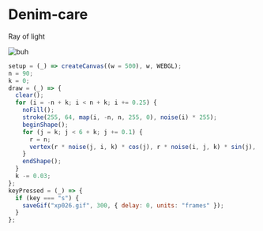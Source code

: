 # Denim-care
Ray of light


![buh](https://github.com/nicolasbaez/Denim-care/blob/main/xp026.gif)
```javascript
setup = (_) => createCanvas((w = 500), w, WEBGL);
n = 90;
k = 0;
draw = (_) => {
  clear();
  for (i = -n + k; i < n + k; i += 0.25) {
    noFill();
    stroke(255, 64, map(i, -n, n, 255, 0), noise(i) * 255);
    beginShape();
    for (j = k; j < 6 + k; j += 0.1) {
      r = n;
      vertex(r * noise(j, i, k) * cos(j), r * noise(i, j, k) * sin(j), i * n);
    }
    endShape();
  }
  k -= 0.03;
};
keyPressed = (_) => {
  if (key === "s") {
    saveGif("xp026.gif", 300, { delay: 0, units: "frames" });
  }
};
